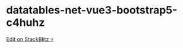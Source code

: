 # datatables-net-vue3-bootstrap5-c4huhz

[Edit on StackBlitz ⚡️](https://stackblitz.com/edit/datatables-net-vue3-bootstrap5-c4huhz)